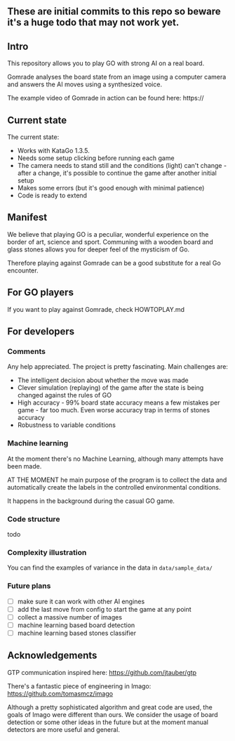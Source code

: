 ## These are initial commits to this repo so beware it's a huge todo that may not work yet.

## Intro 

This repository allows you to play GO with strong AI on a real board. 

Gomrade analyses the board state from an image using a computer camera and answers the AI moves using 
a synthesized voice. 

The example video of Gomrade in action can be found here:
https://


## Current state

The current state:
- Works with KataGo 1.3.5.
- Needs some setup clicking before running each game
- The camera needs to stand still and the conditions (light) can't change - after a change, it's possible to continue 
the game after another initial setup
- Makes some errors (but it's good enough with minimal patience)
- Code is ready to extend


## Manifest

We believe that playing GO is a peculiar, wonderful experience on the border of art, science and sport.
Communing with a wooden board and glass stones allows you for deeper feel of the mysticism of Go.

Therefore playing against Gomrade can be a good substitute for a real Go encounter.


## For GO players 
If you want to play against Gomrade, check HOWTOPLAY.md

## For developers

### Comments

Any help appreciated. The project is pretty fascinating. Main challenges are:

- The intelligent decision about whether the move was made 
- Clever simulation (replaying) of the game after the state is being changed against
the rules of GO
- High accuracy - 99% board state accuracy means a few mistakes per game - far too much. Even worse accuracy trap 
in terms of stones accuracy
- Robustness to variable conditions

### Machine learning
At the moment there's no Machine Learning, although many attempts have been made. 

AT THE MOMENT he main purpose of the program is to collect the data and automatically create the labels in 
the controlled environmental conditions.

It happens in the background during the casual GO game.

### Code structure

todo


### Complexity illustration

You can find the examples of variance in the data in `data/sample_data/`


### Future plans

* [ ] make sure it can work with other AI engines
* [ ] add the last move from config to start the game at any point
* [ ] collect a massive number of images 
* [ ] machine learning based board detection 
* [ ] machine learning based stones classifier 

## Acknowledgements

GTP communication inspired here:
https://github.com/jtauber/gtp

There's a fantastic piece of engineering in Imago:
https://github.com/tomasmcz/imago

Although a pretty sophisticated algorithm and great code are used, the goals of Imago were different than ours. We consider
the usage of board detection or some other ideas in the future but at the moment manual 
detectors are more useful and general.
